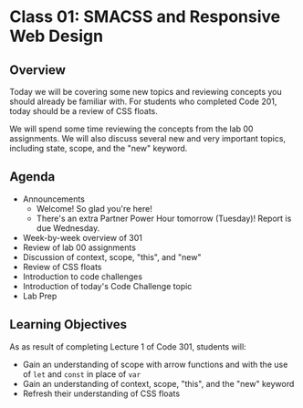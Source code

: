# Class 01: SMACSS and Responsive Web Design

## Overview

Today we will be covering some new topics and reviewing concepts you should already be familiar with. For students who completed Code 201, today should be a review of CSS floats.

We will spend some time reviewing the concepts from the lab 00 assignments. We will also discuss several new and very important topics, including state, scope, and the "new" keyword.


## Agenda
- Announcements
    - Welcome! So glad you're here!
    - There's an extra Partner Power Hour tomorrow (Tuesday)! Report is due Wednesday.
- Week-by-week overview of 301
- Review of lab 00 assignments
- Discussion of context, scope, "this", and "new"
- Review of CSS floats
- Introduction to code challenges
- Introduction of today's Code Challenge topic
- Lab Prep

## Learning Objectives

As as result of completing Lecture 1 of Code 301, students will:
- Gain an understanding of scope with arrow functions and with the use of `let` and `const` in place of `var`
- Gain an understanding of context, scope, "this", and the "new" keyword
- Refresh their understanding of CSS floats

